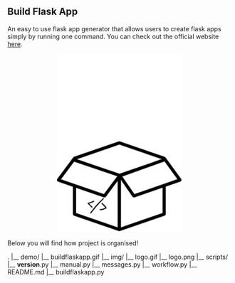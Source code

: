 ## Build Flask App

An easy to use flask app generator that allows users to create flask apps simply by running one command. You can check out the official website [here](https://build-flask-app.kouul.website).

<p align="center">
<img src="../img/logo.gif">
</p>

Below you will find how project is organised!

.
|__ demo/
    |__ buildflaskapp.gif
|__ img/
    |__ logo.gif
    |__ logo.png
|__ scripts/
    |__ __version__.py
    |__ manual.py
    |__ messages.py
    |__ workflow.py
    |__ README.md
|__ buildflaskapp.py